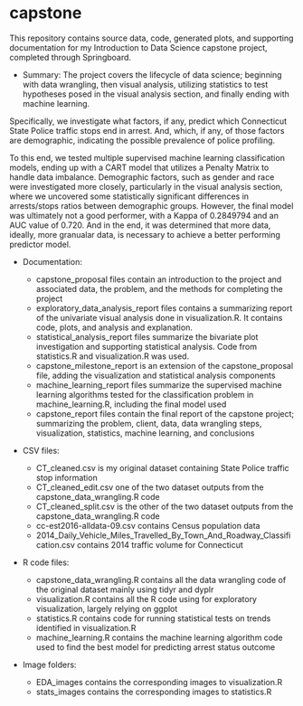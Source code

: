 # capstone
This repository contains source data, code, generated plots, and supporting documentation for my Introduction to Data Science capstone project, completed through Springboard. 

* Summary:
The project covers the lifecycle of data science; beginning with data wrangling, then visual analysis, utilizing statistics to test hypotheses posed in the visual analysis section, and finally ending with machine learning. 

Specifically, we investigate what factors, if any, predict which Connecticut State Police traffic stops end in arrest. And, which, if any, of those factors are demographic, indicating the possible prevalence of police profiling. 

To this end, we tested multiple supervised machine learning classification models, ending up with a CART model that utilizes a Penalty Matrix to handle data imbalance. Demographic factors, such as gender and race were investigated more closely, particularly in the visual analysis section, where we uncovered some statistically significant differences in arrests/stops ratios between demographic groups. However, the final model was ultimately not a good performer, with a Kappa of 0.2849794 and an AUC value of 0.720. And in the end, it was determined that more data, ideally, more granualar data, is necessary to achieve a better performing predictor model. 

* Documentation:
  * capstone_proposal files contain an introduction to the project and associated data, the problem, and the methods for completing the project
  * exploratory_data_analysis_report files contains a summarizing report of the univariate visual analysis done in visualization.R. It contains code, plots, and analysis and explanation.
  * statistical_analysis_report files summarize the bivariate plot investigation and supporting statistical analysis. Code from statistics.R and visualization.R was used.
  * capstone_milestone_report is an extension of the capstone_proposal file, adding the visualization and statistical analysis components
  * machine_learning_report files summarize the supervised machine learning algorithms tested for the classification problem in machine_learning.R, including the final model used
  * capstone_report files contain the final report of the capstone project; summarizing the problem, client, data, data wrangling steps, visualization, statistics, machine learning, and conclusions

*	CSV files: 
    * CT_cleaned.csv is my original dataset containing State Police traffic stop information
    * CT_cleaned_edit.csv one of the two dataset outputs from the capstone_data_wrangling.R code
    * CT_cleaned_split.csv is the other of the two dataset outputs from the capstone_data_wrangling.R code
    * cc-est2016-alldata-09.csv contains Census population data
    * 2014_Daily_Vehicle_Miles_Travelled_By_Town_And_Roadway_Classification.csv contains 2014 traffic volume for Connecticut
  
*	R code files:
    * capstone_data_wrangling.R contains all the data wrangling code of the original dataset mainly using tidyr and dyplr
    *	visualization.R contains all the R code using for exploratory visualization, largely relying on ggplot
    *	statistics.R contains code for running statistical tests on trends identified in visualization.R
    * machine_learning.R contains the machine learning algorithm code used to find the best model for predicting arrest status outcome
    
*	Image folders:
    *	EDA_images contains the corresponding images to visualization.R
    *	stats_images contains the corresponding images to statistics.R
    

